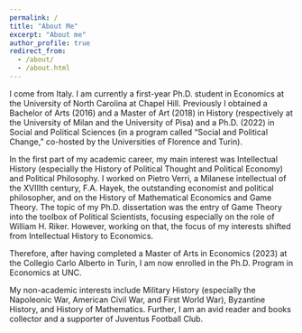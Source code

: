 ```yaml
---
permalink: /
title: "About Me"
excerpt: "About me"
author_profile: true
redirect_from: 
  - /about/
  - /about.html
---
```


I come from Italy. I am currently a first-year Ph.D. student in Economics at the University of North Carolina at Chapel Hill. Previously I obtained a Bachelor of Arts (2016) and a Master of Art (2018) in History (respectively at the University of Milan and the University of Pisa) and a Ph.D. (2022) in Social and Political Sciences (in a program called “Social and Political Change,” co-hosted by the Universities of Florence and Turin).

In the first part of my academic career, my main interest was Intellectual History (especially the History of Political Thought and Political Economy) and Political Philosophy. I worked on Pietro Verri, a Milanese intellectual of the XVIIIth century, F.A. Hayek, the outstanding economist and political philosopher, and on the History of Mathematical Economics and Game Theory. The topic of my Ph.D. dissertation was the entry of Game Theory into the toolbox of Political Scientists, focusing especially on the role of William H. Riker. However, working on that, the focus of my interests shifted from Intellectual History to Economics.

Therefore, after having completed a Master of Arts in Economics (2023) at the Collegio Carlo Alberto in Turin, I am now enrolled in the Ph.D. Program in Economics at UNC.

My non-academic interests include Military History (especially the Napoleonic War, American Civil War, and First World War), Byzantine History, and History of Mathematics. Further, I am an avid reader and books collector and a supporter of Juventus Football Club.
